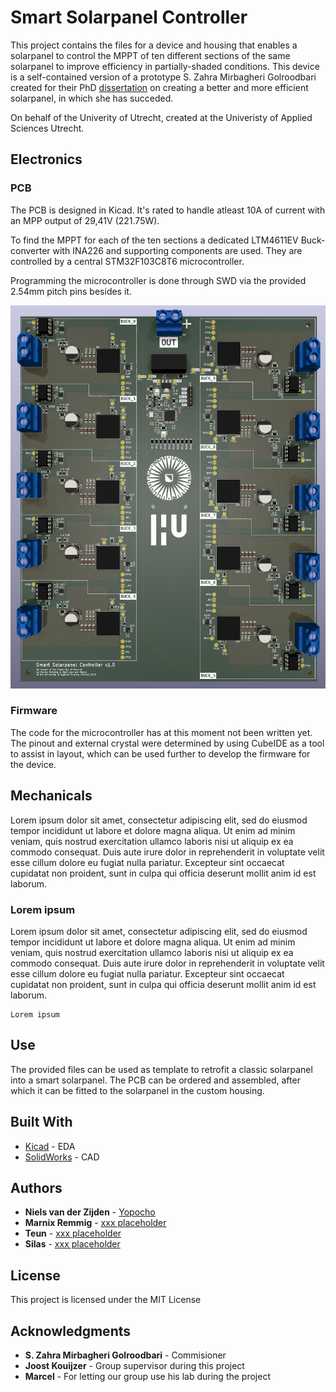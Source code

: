 # Smart Solarpanel Controller

This project contains the files for a device and housing that enables a solarpanel to control the MPPT of ten different sections of the same solarpanel to improve efficiency in partially-shaded conditions. This device is a self-contained version of a prototype S. Zahra Mirbagheri Golroodbari created for their PhD [dissertation](https://www.mdpi.com/1996-1073/11/1/250) on creating a better and more efficient solarpanel, in which she has succeded. 

On behalf of the Univerity of Utrecht, created at the Univeristy of Applied Sciences Utrecht.

## Electronics

### PCB

The PCB is designed in Kicad. It's rated to handle atleast 10A of current with an MPP output of 29,41V (221.75W).

To find the MPPT for each of the ten sections a dedicated LTM4611EV Buck-converter with INA226 and supporting components are used. They are controlled by a central STM32F103C8T6 microcontroller.

Programming the microcontroller is done through SWD via the provided 2.54mm pitch pins besides it.

![3D Model of the PCB](Images/3D_view.png)

### Firmware

The code for the microcontroller has at this moment not been written yet. The pinout and external crystal were determined by using CubeIDE as a tool to assist in layout, which can be used further to develop the firmware for the device.

## Mechanicals

Lorem ipsum dolor sit amet, consectetur adipiscing elit, sed do eiusmod tempor incididunt ut labore et dolore magna aliqua. Ut enim ad minim veniam, quis nostrud exercitation ullamco laboris nisi ut aliquip ex ea commodo consequat. Duis aute irure dolor in reprehenderit in voluptate velit esse cillum dolore eu fugiat nulla pariatur. Excepteur sint occaecat cupidatat non proident, sunt in culpa qui officia deserunt mollit anim id est laborum.

### Lorem ipsum

Lorem ipsum dolor sit amet, consectetur adipiscing elit, sed do eiusmod tempor incididunt ut labore et dolore magna aliqua. Ut enim ad minim veniam, quis nostrud exercitation ullamco laboris nisi ut aliquip ex ea commodo consequat. Duis aute irure dolor in reprehenderit in voluptate velit esse cillum dolore eu fugiat nulla pariatur. Excepteur sint occaecat cupidatat non proident, sunt in culpa qui officia deserunt mollit anim id est laborum.

```
Lorem ipsum
```

## Use

The provided files can be used as template to retrofit a classic solarpanel into a smart solarpanel. The PCB can be ordered and assembled, after which it can be fitted to the solarpanel in the custom housing. 

## Built With

* [Kicad](http://www.dropwizard.io/1.0.2/docs/) - EDA 
* [SolidWorks](https://maven.apache.org/) - CAD

## Authors

* **Niels van der Zijden** - [Yopocho](https://github.com/yopocho)
* **Marnix Remmig** - [xxx placeholder](https://github.com/yopocho)
* **Teun** - [xxx placeholder](https://github.com/yopocho)
* **Silas** - [xxx placeholder](https://github.com/yopocho)

## License

This project is licensed under the MIT License

## Acknowledgments

* **S. Zahra Mirbagheri Golroodbari** - Commisioner
* **Joost Kouijzer** - Group supervisor during this project
* **Marcel** - For letting our group use his lab during the project


